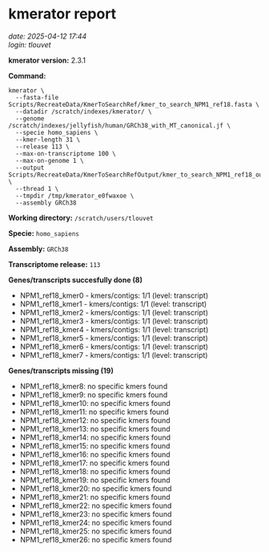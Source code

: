 # kmerator report
*date: 2025-04-12 17:44*  
*login: tlouvet*

**kmerator version:** 2.3.1

**Command:**

```
kmerator \
  --fasta-file Scripts/RecreateData/KmerToSearchRef/kmer_to_search_NPM1_ref18.fasta \
  --datadir /scratch/indexes/kmerator/ \
  --genome /scratch/indexes/jellyfish/human/GRCh38_with_MT_canonical.jf \
  --specie homo_sapiens \
  --kmer-length 31 \
  --release 113 \
  --max-on-transcriptome 100 \
  --max-on-genome 1 \
  --output Scripts/RecreateData/KmerToSearchRefOutput/kmer_to_search_NPM1_ref18_output \
  --thread 1 \
  --tmpdir /tmp/kmerator_e0fwaxoe \
  --assembly GRCh38
```

**Working directory:** `/scratch/users/tlouvet`

**Specie:** `homo_sapiens`

**Assembly:** `GRCh38`

**Transcriptome release:** `113`

**Genes/transcripts succesfully done (8)**

- NPM1_ref18_kmer0 - kmers/contigs: 1/1 (level: transcript)
- NPM1_ref18_kmer1 - kmers/contigs: 1/1 (level: transcript)
- NPM1_ref18_kmer2 - kmers/contigs: 1/1 (level: transcript)
- NPM1_ref18_kmer3 - kmers/contigs: 1/1 (level: transcript)
- NPM1_ref18_kmer4 - kmers/contigs: 1/1 (level: transcript)
- NPM1_ref18_kmer5 - kmers/contigs: 1/1 (level: transcript)
- NPM1_ref18_kmer6 - kmers/contigs: 1/1 (level: transcript)
- NPM1_ref18_kmer7 - kmers/contigs: 1/1 (level: transcript)


**Genes/transcripts missing (19)**

- NPM1_ref18_kmer8: no specific kmers found
- NPM1_ref18_kmer9: no specific kmers found
- NPM1_ref18_kmer10: no specific kmers found
- NPM1_ref18_kmer11: no specific kmers found
- NPM1_ref18_kmer12: no specific kmers found
- NPM1_ref18_kmer13: no specific kmers found
- NPM1_ref18_kmer14: no specific kmers found
- NPM1_ref18_kmer15: no specific kmers found
- NPM1_ref18_kmer16: no specific kmers found
- NPM1_ref18_kmer17: no specific kmers found
- NPM1_ref18_kmer18: no specific kmers found
- NPM1_ref18_kmer19: no specific kmers found
- NPM1_ref18_kmer20: no specific kmers found
- NPM1_ref18_kmer21: no specific kmers found
- NPM1_ref18_kmer22: no specific kmers found
- NPM1_ref18_kmer23: no specific kmers found
- NPM1_ref18_kmer24: no specific kmers found
- NPM1_ref18_kmer25: no specific kmers found
- NPM1_ref18_kmer26: no specific kmers found
